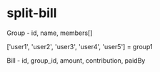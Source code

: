# split-bill

Group - id, name, members[]

['user1', 'user2', 'user3', 'user4', 'user5'] = group1

Bill - id, group_id, amount, contribution, paidBy

